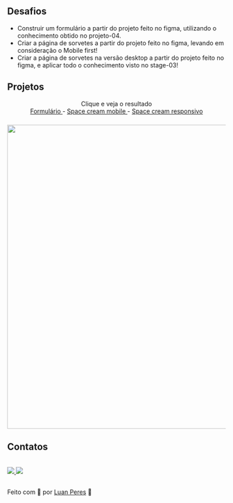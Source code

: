 ## Desafios
  - Construir um formulário a partir do projeto feito no figma, utilizando o conhecimento obtido no projeto-04.<br>
  - Criar a página de sorvetes a partir do projeto feito no figma, levando em consideração o Mobile first!<br>
  - Criar a página de sorvetes na versão desktop a partir do projeto feito no figma, e aplicar todo o conhecimento visto no stage-03! 

<div>
  <h2> Projetos</h2>
  <p align="center"> Clique e veja o resultado
    <br>
    <a href="https://oluanperes.github.io/explorer-rocketseat/stage-03/desafios/formulario/index.html" target="_blank"> Formulário </a> -
    <a href="https://oluanperes.github.io/explorer-rocketseat/stage-03/desafios/spacecream-mobile/index.html" target="_blank"> Space cream mobile </a> -
    <a href="https://oluanperes.github.io/explorer-rocketseat/stage-03/desafios/spacecream-responsivo/index.html" target="_blank"> Space cream responsivo</a>
  </p>
  <h3 align="center">
    <img width="700px" src="https://i.imgur.com/dPKkJn0.gif" alt="" />
  </h3>
</div>

<div>
  <h2>Contatos</h2>
  <br>
  <a href="https://www.linkedin.com/in/oluanperes/" target="_blank">
    <img src="https://img.shields.io/badge/-LinkedIn-%230077B5?style=for-the-badge&logo=linkedin&logoColor=white" target="_blank"/>
  </a>
  <a href= "mailto:oluanperes@gmail.com" target="_blank">
    <img src="https://img.shields.io/badge/-Gmail-%23333?style=for-the-badge&logo=gmail&logoColor=white" target="_blank"/>
  </a>
</div>

##
Feito com 💜 por [Luan Peres](https://github.com/oluanperes) 👋
